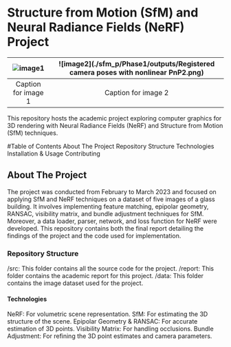 
# Structure from Motion (SfM) and Neural Radiance Fields (NeRF) Project

<!-- ![Project Output](./NeRF/test_gif.gif) -->
<!-- <img src="./NeRF/test_gif.gif" width="500" height="600"> -->
<!-- <img align="left" src="./NeRF/test_gif.gif" width="49%">
<img align="right" src="./sfm_p/Phase1/outputs/Registered camera poses with nonlinear PnP2.png" width="50%"> -->
<!-- <p float="left"> -->
  
<!--   <img src="./NeRF/test_gif.gif" width="400" />
  <img src="./sfm_p/Phase1/outputs/Registered camera poses with nonlinear PnP2.png" width="400" /> 
</p> -->

| ![image1](./NeRF/test_gif.gif) | ![image2](./sfm_p/Phase1/outputs/Registered camera poses with nonlinear PnP2.png) |
|:---:|:---:|
| Caption for image 1 | Caption for image 2 |
This repository hosts the academic project exploring computer graphics for 3D rendering with Neural Radiance Fields (NeRF) and Structure from Motion (SfM) techniques.

#Table of Contents
About The Project
Repository Structure
Technologies
Installation & Usage
Contributing


## About The Project
The project was conducted from February to March 2023 and focused on applying SfM and NeRF techniques on a dataset of five images of a glass building. It involves implementing feature matching, epipolar geometry, RANSAC, visibility matrix, and bundle adjustment techniques for SfM. Moreover, a data loader, parser, network, and loss function for NeRF were developed. This repository contains both the final report detailing the findings of the project and the code used for implementation.

### Repository Structure
/src: This folder contains all the source code for the project.
/report: This folder contains the academic report for this project.
/data: This folder contains the image dataset used for the project.


#### Technologies
NeRF: For volumetric scene representation.
SfM: For estimating the 3D structure of the scene.
Epipolar Geometry & RANSAC: For accurate estimation of 3D points.
Visibility Matrix: For handling occlusions.
Bundle Adjustment: For refining the 3D point estimates and camera parameters.

